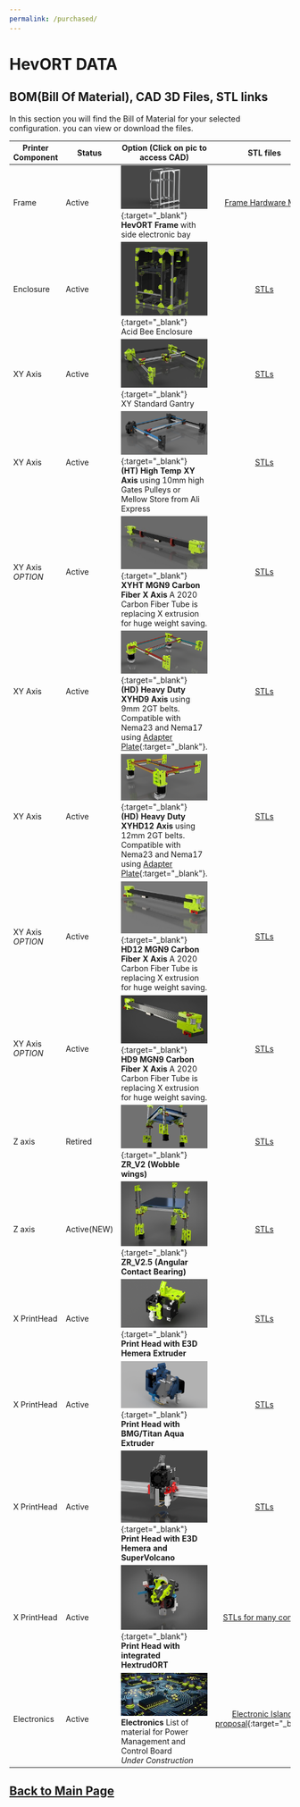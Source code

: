 ```yaml
---
permalink: /purchased/
---
```


# HevORT DATA 
## BOM(Bill Of Material), CAD 3D Files, STL links

In this section you will find the Bill of Material for your selected configuration. you can view or download the files.

Printer Component|Status|Option (Click on pic to access CAD)|STL files|Bill of Material (Excel)
-----------------|------|-----------------------------------| :----: |  :---------------:
Frame|Active|[![alt text](/images/FrameThumb.png)](https://a360.co/2xUD9B9){:target="_blank"}<br> **HevORT Frame** with side electronic bay|[Frame Hardware Map](https://a360.co/3dCjsfY)|[BOM FRAME](/bom/BOM_Frame_ElecExt.htm){:target="_blank"}<br>[Download](/bom/BOM_Frame_ElecExt.xlsx)  
Enclosure|Active|[![alt text](/images/AcidBeeThumb.png)](https://a360.co/3HD6rlY){:target="_blank"}<br> Acid Bee Enclosure |[STLs](https://www.thingiverse.com/thing:5188673)|[BOM Enclosure Acid Bee](/bom/BOM_Enclosure_AcidBee.htm){:target="_blank"}<br>[Download](/bom/BOM_Enclosure_AcidBee.xlsx)  
XY Axis|Active|[![alt text](/images/XYThumb.png)](https://a360.co/2UEaOHa){:target="_blank"}<br> XY Standard Gantry|[STLs](https://www.thingiverse.com/thing:4184477)|[BOM_XY_STD](/bom/BOM_XY_STD.htm){:target="_blank"}<br>[Download](/bom/BOM_XY_STD.xlsx)  
XY Axis|Active|[![alt text](/images/XYHTThumb.png)](https://a360.co/3ABEubX){:target="_blank"}<br> **(HT) High Temp XY Axis** using 10mm high Gates Pulleys or Mellow Store from Ali Express|[STLs](https://www.thingiverse.com/thing:4402495)|[BOM_XY_HT](/bom/BOM_XYHT.htm){:target="_blank"}<br>[Download](/bom/BOM_XYHT.xlsx)
XY Axis *OPTION*|Active|[![alt text](/images/OPTION_XYHT_CFX_MGN9_Thumb.jpg)](https://a360.co/3z3ofD8){:target="_blank"}<br> **XYHT MGN9 Carbon Fiber X Axis** A 2020 Carbon Fiber Tube is replacing X extrusion for huge weight saving.|[STLs](https://www.thingiverse.com/thing:4880808)|[BOM_OPTION XYHT CFx MGN9](/bom/Option_XYHT_CFX_MGN9.htm){:target="_blank"}<br>[Download](/bom/Option_XYHT_CFX_MGN9.xlsx) 
XY Axis|Active|[![alt text](/images/XYHD9Thumb.png)](https://a360.co/35p2MH0){:target="_blank"}<br> **(HD) Heavy Duty XYHD9 Axis** using 9mm 2GT belts.  Compatible with Nema23 and Nema17 using [Adapter Plate](https://www.thingiverse.com/thing:4629296){:target="_blank"}.|[STLs](https://www.thingiverse.com/thing:4629715)|[BOM_XYHD9](/bom/BOM_XYHD9.htm){:target="_blank"}<br>[Download](/bom/BOM_XYHD9.xlsx)  
XY Axis|Active|[![alt text](/images/XYHD12Thumb.png)](https://a360.co/3dxzysP){:target="_blank"}<br> **(HD) Heavy Duty XYHD12 Axis** using 12mm 2GT belts.  Compatible with Nema23 and Nema17 using [Adapter Plate](https://www.thingiverse.com/thing:4629296){:target="_blank"}.|[STLs](https://www.thingiverse.com/thing:4625509)|[BOM_XYHD12](/bom/BOM_XYHD12.htm){:target="_blank"}<br>[Download](/bom/BOM_XYHD12.xlsx)  
XY Axis *OPTION*|Active|[![alt text](/images/OPTION_HD12_CFX_MGN9_Thumb.jpg)](https://a360.co/3gqVqt4){:target="_blank"}<br> **HD12 MGN9 Carbon Fiber X Axis** A 2020 Carbon Fiber Tube is replacing X extrusion for huge weight saving.|[STLs](https://www.thingiverse.com/thing:4886459)|[BOM_OPTION HD12 CFx MGN9](/bom/Option_HD12_CFx_MGN9.htm){:target="_blank"}<br>[Download](/bom/Option_HD12_CFx_MGN9.xlsx) 
XY Axis *OPTION*|Active|[![alt text](/images/OPTION_HD9_CFX_MGN9_Thumb.jpg)](https://a360.co/3ttC8sp){:target="_blank"}<br> **HD9 MGN9 Carbon Fiber X Axis** A 2020 Carbon Fiber Tube is replacing X extrusion for huge weight saving.|[STLs](https://github.com/MirageC79/HevORT/tree/master/files/STL/HD9/Option_HD9_CFx)|[BOM_OPTION HD9 CFx MGN9](/bom/Option_HD9_CFx_MGN9.htm){:target="_blank"}<br>[Download](/bom/Option_HD9_CFx_MGN9.xlsx) 
Z axis|Retired|[![alt text](/images/ZRV2Thumb.png)](https://a360.co/3gweJiw){:target="_blank"}<br> **ZR_V2 (Wobble wings)**|[STLs](https://www.thingiverse.com/thing:4387638)|[BOM ZR V2](/bom/BOM_ZR_V2.htm){:target="_blank"}<br>[Download](/bom/BOM_ZR_V2.xlsx)  
Z axis|Active(NEW)|[![alt text](/images/ZR_V2.5_Thumb.jpg)](https://a360.co/3bSwQzF){:target="_blank"}<br> **ZR_V2.5 (Angular Contact Bearing)**|[STLs](https://github.com/MirageC79/HevORT/tree/master/files/STL/ZR_V2.5)|[BOM ZR V2.5](/bom/BOM_ZR_V2.5.htm){:target="_blank"}<br>[Download](/bom/BOM_ZR_V2.5.xlsx)  
X PrintHead|Active|[![alt text](/images/HemeraThumb.png)](https://a360.co/2U1i6ob){:target="_blank"}<br> **Print Head with E3D Hemera Extruder**|[STLs](https://www.thingiverse.com/thing:4238471)|[BOM X Hemera](/bom/BOM_X_Hemera.htm){:target="_blank"}<br>[Download](/bom/BOM_X_Hemera.xlsx)  
X PrintHead|Active|[![alt text](/images/BMGAquaThumb.png)](https://a360.co/3fY7MFT){:target="_blank"}<br> **Print Head with BMG/Titan Aqua Extruder**|[STLs](https://www.thingiverse.com/thing:4411289)|[BOM X BMG/TitanAqua](/bom/BOM_BMGAqua.htm){:target="_blank"}<br>[Download](/bom/BOM_BMGAqua.xlsx)   
X PrintHead|Active|[![alt text](/images/HemeraTopMountThumb.png)](https://a360.co/39ryl4z){:target="_blank"}<br> **Print Head with E3D Hemera and SuperVolcano**|[STLs](https://www.thingiverse.com/thing:4556554)|[Bom_HemeraTopMount](/bom/BOM_X_HemeraTopMount.htm){:target="_blank"}<br>[Download](/bom/BOM_X_HemeraTopMount.xlsx)
X PrintHead|Active|[![alt text](/images/HextrudORT_CoverThumb.jpg)](https://miragec79.github.io/HextrudORT/){:target="_blank"}<br> **Print Head with integrated HextrudORT**|[STLs for many configs](https://miragec79.github.io/HextrudORT/)|[BOMs for all configs](https://miragec79.github.io/HextrudORT/){:target="_blank"}
Electronics|Active|![alt text](/images/ElectronicsThumb.jpg) <br> **Electronics** List of material for Power Management and Control Board<br>*Under Construction*|[Electronic Islands proposal](https://www.thingiverse.com/thing:3953165){:target="_blank"}|[Bom_Electronics](/bom/BOM_Electronics.htm){:target="_blank"}<br>[Download](/bom/BOM_Electronics.xlsx)


## [Back to Main Page](/README.md)

